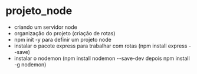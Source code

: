 # projeto_node

- criando um servidor node
- organização do projeto (criação de rotas)
- npm init -y para definir um projeto node
- instalar o pacote express para trabalhar com rotas (npm install express --save)
- instalar o nodemon (npm install nodemon --save-dev depois npm install -g nodemon)
